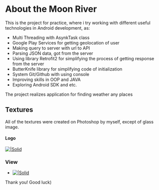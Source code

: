 # About the Moon River
This is the project for practice, where i try working with different useful technologies in Android development, as:
* Multi Threading with AsynkTask class
* Google Play Services for getting geolocation of user
* Making query to server with url to API
* Parsing JSON data, got from the server
* Using library Retrofit2 for simplifying the process of getting response from the server
* ButterKnife library for simplifying code of initialization
* System Git/Github with using console
* Improving skills in OOP and JAVA
* Exploring Android SDK and etc.

The project realizes application for finding weather any places

## Textures
All of the textures were created on Photoshop by myself, except of glass image.

#### Logo

[![|Solid](https://pp.userapi.com/c636721/v636721736/5d924/RStOT9XyzOs.jpg)]()

### View

- [![|Solid](https://pp.userapi.com/c636721/v636721736/5d92b/ax7GFbSVNTM.jpg)]()

Thank you! Good luck)
